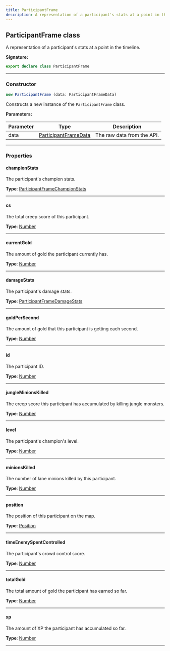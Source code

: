 ```yaml
---
title: ParticipantFrame
description: A representation of a participant's stats at a point in the timeline.
---
```


## ParticipantFrame class

A representation of a participant's stats at a point in the timeline.

**Signature:**

```ts
export declare class ParticipantFrame 
```

---

### Constructor

```ts
new ParticipantFrame (data: ParticipantFrameData)
```

Constructs a new instance of the `ParticipantFrame` class.

**Parameters:**

| Parameter | Type | Description |
| --------- | ---- | ----------- |
| data | [ParticipantFrameData](/api/ParticipantFrameData.md) | The raw data from the API. |
---

### Properties

#### championStats

The participant's champion stats.



**Type**: [ParticipantFrameChampionStats](/api/ParticipantFrameChampionStats.md)

---

#### cs

The total creep score of this participant.



**Type**: [Number](https://developer.mozilla.org/en-US/docs/Web/JavaScript/Reference/Global_Objects/Number)

---

#### currentGold

The amount of gold the participant currently has.



**Type**: [Number](https://developer.mozilla.org/en-US/docs/Web/JavaScript/Reference/Global_Objects/Number)

---

#### damageStats

The participant's damage stats.



**Type**: [ParticipantFrameDamageStats](/api/ParticipantFrameDamageStats.md)

---

#### goldPerSecond

The amount of gold that this participant is getting each second.



**Type**: [Number](https://developer.mozilla.org/en-US/docs/Web/JavaScript/Reference/Global_Objects/Number)

---

#### id

The participant ID.



**Type**: [Number](https://developer.mozilla.org/en-US/docs/Web/JavaScript/Reference/Global_Objects/Number)

---

#### jungleMinionsKilled

The creep score this participant has accumulated by killing jungle monsters.



**Type**: [Number](https://developer.mozilla.org/en-US/docs/Web/JavaScript/Reference/Global_Objects/Number)

---

#### level

The participant's champion's level.



**Type**: [Number](https://developer.mozilla.org/en-US/docs/Web/JavaScript/Reference/Global_Objects/Number)

---

#### minionsKilled

The number of lane minions killed by this participant.



**Type**: [Number](https://developer.mozilla.org/en-US/docs/Web/JavaScript/Reference/Global_Objects/Number)

---

#### position

The position of this participant on the map.



**Type**: [Position](/api/Position.md)

---

#### timeEnemySpentControlled

The participant's crowd control score.



**Type**: [Number](https://developer.mozilla.org/en-US/docs/Web/JavaScript/Reference/Global_Objects/Number)

---

#### totalGold

The total amount of gold the participant has earned so far.



**Type**: [Number](https://developer.mozilla.org/en-US/docs/Web/JavaScript/Reference/Global_Objects/Number)

---

#### xp

The amount of XP the participant has accumulated so far.



**Type**: [Number](https://developer.mozilla.org/en-US/docs/Web/JavaScript/Reference/Global_Objects/Number)

---

